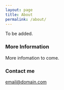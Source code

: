 ```yaml
---
layout: page
title: About
permalink: /about/
---
```


To be added.

### More Information

More infomation to come.

### Contact me

[email@domain.com](mailto:email@domain.com)
